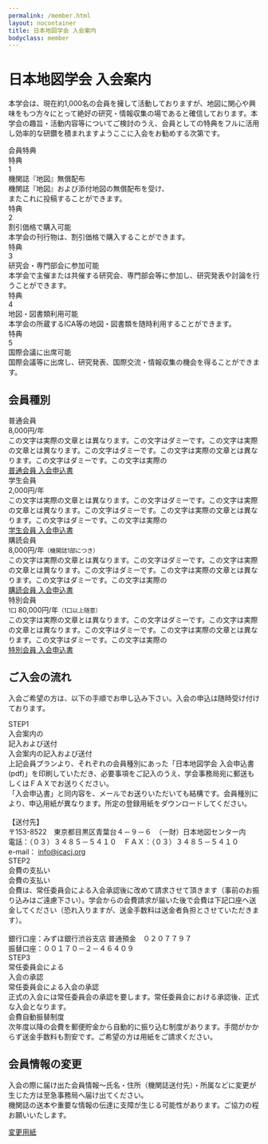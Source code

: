 ```yaml
---
permalink: /member.html
layout: nocontainer
title: 日本地図学会 入会案内
bodyclass: member
---
```


<div class="container">
  <h1>日本地図学会 入会案内</h1>
  <p class="heading-text">本学会は、現在約1,000名の会員を擁して活動しておりますが、地図に関心や興味をもつ方々にとって絶好の研究・情報収集の場であると確信しております。本学会の趣旨・活動内容等についてご検討のうえ、会員としての特典をフルに活用し効率的な研鑽を積まれますようここに入会をお勧めする次第です。</p>
</div>

<div class="member-heading">
  <div class="container">
    <div class="hd-row">
      <div class="hd-col title-col">
        <div class="col-inner">
          <div class="title-col-row">
            <div class="title-col-title">会員特典</div>
          </div>
        </div>
      </div>
      <div class="hd-col first-col">
        <div class="col-inner">
          <div class="col-number">
            <div>
              <div class="n-txt">特典</div>
              <div class="n-num">1</div>
            </div>
          </div>
          <div class="col-first-row">
            <div class="col-first-val">
              <div class="cfv-title">機関誌『地図』無償配布</div>
              <div class="cfv-text">機関誌『地図』および添付地図の無償配布を受け、<br class="d-none d-md-inline-block">またこれに投稿することができます。</div>
            </div>
            <div class="col-first-img">
              <img src="{{ site.baseurl }}/assets/img/member/img_book.jpg" class="w-100" alt="">
            </div>
          </div>
        </div>
      </div>
      <div class="hd-col">
        <div class="col-inner">
          <div class="col-number">
            <div>
              <div class="n-txt">特典</div>
              <div class="n-num">2</div>
            </div>
          </div>
          <div class="col-icon"><img src="{{ site.baseurl }}/assets/img/member/icon_wallet.svg" class="w-100" alt=""></div>
          <div class="col-title">割引価格で購入可能</div>
          <div class="col-text">本学会の刊行物は、割引価格で購入することができます。</div>
        </div>
      </div>
      <div class="hd-col">
        <div class="col-inner">
          <div class="col-number">
            <div>
              <div class="n-txt">特典</div>
              <div class="n-num">3</div>
            </div>
          </div>
          <div class="col-icon"><img src="{{ site.baseurl }}/assets/img/member/icon_lesson.svg" class="w-100" alt=""></div>
          <div class="col-title">研究会・専門部会に参加可能</div>
          <div class="col-text">本学会で主催または共催する研究会、専門部会等に参加し、研究発表や討論を行うことができます。</div>
        </div>
      </div>
      <div class="hd-col">
        <div class="col-inner">
          <div class="col-number">
            <div>
              <div class="n-txt">特典</div>
              <div class="n-num">4</div>
            </div>
          </div>
          <div class="col-icon"><img src="{{ site.baseurl }}/assets/img/member/icon_map.svg" class="w-100" alt=""></div>
          <div class="col-title">地図・図書類利用可能</div>
          <div class="col-text">本学会の所蔵するICA等の地図・図書類を随時利用することができます。</div>
        </div>
      </div>
      <div class="hd-col">
        <div class="col-inner">
          <div class="col-number">
            <div>
              <div class="n-txt">特典</div>
              <div class="n-num">5</div>
            </div>
          </div>
          <div class="col-icon"><img src="{{ site.baseurl }}/assets/img/member/icon_meeting.svg" class="w-100" alt=""></div>
          <div class="col-title">国際会議に出席可能</div>
          <div class="col-text">国際会議等に出席し、研究発表、国際交流・情報収集の機会を得ることができます。</div>
        </div>
      </div>
    </div>
  </div>
</div>

<div class="member-section">
  <div class="container">
    <h2 class="member-h2"><span>会員種別</span></h2>
    <div class="member-type-list">
      <div class="member-type">
        <div class="type-inner">
          <div class="type-icon"><img src="{{ site.baseurl }}/assets/img/member/icon_member_01.svg" class="w-100" alt=""></div>
          <div class="type-name">普通会員</div>
          <div class="type-price">8,000円/年</div>
          <div class="type-text">この文字は実際の文章とは異なります。この文字はダミーです。この文字は実際の文章とは異なります。この文字はダミーです。この文字は実際の文章とは異なります。この文字はダミーです。この文字は実際の</div>
          <div class="type-button">
            <div class="d-grid">
              <a href="{{'/archive/file/member/nyuukai.pdf' | relative_url}}" class="btn btn-default">普通会員 入会申込書<span class="icon-pdf"></span></a>
            </div>
          </div>
        </div>
      </div>
      <!--
      <div class="member-type">
        <div class="type-inner">
          <div class="type-icon"><img src="{{ site.baseurl }}/assets/img/member/icon_member_02.svg" class="w-100" alt=""></div>
          <div class="type-name">デジタル会員</div>
          <div class="type-price">4,000円/年</div>
          <div class="type-text">この文字は実際の文章とは異なります。この文字はダミーです。この文字は実際の文章とは異なります。この文字はダミーです。この文字は実際の文章とは異なります。この文字はダミーです。この文字は実際の</div>
          <div class="type-button">
            <div class="d-grid">
              <a href="" class="btn btn-default">デジタル会員 入会申込書<span class="icon-pdf"></span></a>
            </div>
          </div>
        </div>
      </div>
      -->
      <div class="member-type">
        <div class="type-inner">
          <div class="type-icon"><img src="{{ site.baseurl }}/assets/img/member/icon_member_03.svg" class="w-100" alt=""></div>
          <div class="type-name">学生会員</div>
          <div class="type-price">2,000円/年</div>
          <div class="type-text">この文字は実際の文章とは異なります。この文字はダミーです。この文字は実際の文章とは異なります。この文字はダミーです。この文字は実際の文章とは異なります。この文字はダミーです。この文字は実際の</div>
          <div class="type-button">
            <div class="d-grid">
              <a href="{{'/archive/file/member/nyuukai.pdf' | relative_url}}" class="btn btn-default">学生会員 入会申込書<span class="icon-pdf"></span></a>
            </div>
          </div>
        </div>
      </div>
      <div class="member-type">
        <div class="type-inner">
          <div class="type-icon"><img src="{{ site.baseurl }}/assets/img/member/icon_member_04.svg" class="w-100" alt=""></div>
          <div class="type-name">購読会員</div>
          <div class="type-price">8,000円/年<small>（機関誌1部につき）</small></div>
          <div class="type-text">この文字は実際の文章とは異なります。この文字はダミーです。この文字は実際の文章とは異なります。この文字はダミーです。この文字は実際の文章とは異なります。この文字はダミーです。この文字は実際の</div>
          <div class="type-button">
            <div class="d-grid">
              <a href="{{'/archive/file/member/nyuukai2.pdf' | relative_url}}" class="btn btn-default">購読会員 入会申込書<span class="icon-pdf"></span></a>
            </div>
          </div>
        </div>
      </div>
      <div class="member-type">
        <div class="type-inner">
          <div class="type-icon"><img src="{{ site.baseurl }}/assets/img/member/icon_member_05.svg" class="w-100" alt=""></div>
          <div class="type-name">特別会員</div>
          <div class="type-price"><small>1口 </small>80,000円/年<small>（1口以上随意）</small></div>
          <div class="type-text">この文字は実際の文章とは異なります。この文字はダミーです。この文字は実際の文章とは異なります。この文字はダミーです。この文字は実際の文章とは異なります。この文字はダミーです。この文字は実際の</div>
          <div class="type-button">
            <div class="d-grid">
              <a href="{{'/archive/file/member/nyuukai2.pdf' | relative_url}}" class="btn btn-default">特別会員 入会申込書<span class="icon-pdf"></span></a>
            </div>
          </div>
        </div>
      </div>
    </div>
  </div>
</div>

<div class="member-section">
  <div class="container">
    <h2 class="member-h2"><span>ご入会の流れ</span></h2>
    <p class="member-heading-text">入会ご希望の方は、以下の手順でお申し込み下さい。入会の申込は随時受け付けております。</p>
    <div class="regist-box">
      <div class="regist-row">
        <div class="regist-icon">
          <div class="rg-icon"><img src="{{ site.baseurl }}/assets/img/member/icon_step_01.svg" class="w-100" alt=""></div>
          <div class="rg-cap">STEP1</div>
        </div>
        <div class="regist-sp-title">入会案内の<br>記入および送付</div>
        <div class="regist-value">
          <div class="rg-title">入会案内の記入および送付</div>
          <div class="rg-text">
            上記会員プランより、それぞれの会員種別にあった「日本地図学会 入会申込書(pdf)」を印刷していただき、必要事項をご記入のうえ、学会事務局宛に郵送もしくはＦＡＸでお送りください。<br>
            「入会申込書」と同内容を、メールでお送りいただいても結構です。会員種別により、申込用紙が異なります。所定の登録用紙をダウンロードしてください。<br>
            <br>
            【送付先】<br>
            〒153-8522　東京都目黒区青葉台４－９－６　（一財）日本地図センター内<br>
            電話：（０３）３４８５－５４１０　ＦＡＸ：（０３）３４８５－５４１０<br>
            e-mail： <a href="mailto:info@jcacj.org">info@jcacj.org</a> <br>
          </div>
        </div>
      </div>
      <div class="regist-row">
        <div class="regist-icon">
          <div class="rg-icon"><img src="{{ site.baseurl }}/assets/img/member/icon_step_02.svg" class="w-100" alt=""></div>
          <div class="rg-cap">STEP2</div>
        </div>
        <div class="regist-sp-title">会費の支払い</div>
        <div class="regist-value">
          <div class="rg-title">会費の支払い</div>
          <div class="rg-text">
            会費は、常任委員会による入会承認後に改めて請求させて頂きます（事前のお振り込みはご遠慮下さい）。学会からの会費請求が届いた後で会費は下記口座へ送金してください（恐れ入りますが、送金手数料は送金者負担とさせていただきます）。<br>
            <br>
            銀行口座：みずほ銀行渋谷支店 普通預金　０２０７７９７<br>
            振替口座：００１７０－２－４６４０９<br>
          </div>
        </div>
      </div>
      <div class="regist-row">
        <div class="regist-icon">
          <div class="rg-icon"><img src="{{ site.baseurl }}/assets/img/member/icon_step_03.svg" class="w-100" alt=""></div>
          <div class="rg-cap">STEP3</div>
        </div>
        <div class="regist-sp-title">常任委員会による<br>入会の承認</div>
        <div class="regist-value">
          <div class="rg-title">常任委員会による入会の承認</div>
          <div class="rg-text">
            正式の入会には常任委員会の承認を要します。常任委員会における承認後、正式な入会となります。<br>
          </div>
        </div>
      </div>
    </div>
    <div class="regist-box">
      <div class="regist-row">
        <div class="regist-value w-100">
          <div class="rg-title d-block">会費自動振替制度</div>
          <div class="rg-text">
            次年度以降の会費を郵便貯金から自動的に振り込む制度があります。手間がかからず送金手数料も割安です。ご希望の方は用紙をご請求ください。<br>
          </div>
        </div>
      </div>
    </div>
  </div>
</div>

<div class="member-section">
  <div class="container">
    <h2 class="member-h2"><span>会員情報の変更</span></h2>
    <p class="member-heading-text">入会の際に届け出た会員情報～氏名・住所（機関誌送付先）・所属などに変更が生じた方は至急事務局へ届け出てください。<br>機関誌の送本や重要な情報の伝達に支障が生じる可能性があります。ご協力の程お願いいたします。</p>
    <div class="d-grid col-md-20 mx-auto mt-5">
      <a href="{{'/archive/file/member/henko_todoke.pdf' | relative_url}}" class="btn btn-lg btn-default">変更用紙<span class="icon-pdf"></span></a>
    </div>
  </div>
</div>